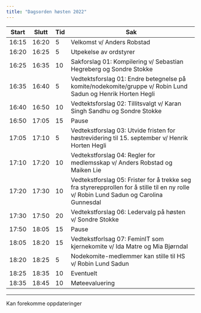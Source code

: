 ```yaml
---
title: "Dagsorden høsten 2022"
---
```


| Start | Slutt | Tid | Sak                                                                                                                                     |
| ----- | ----- | --- | --------------------------------------------------------------------------------------------------------------------------------------- |
| 16:15 | 16:20 | 5   | Velkomst v/ Anders Robstad                                                                                                              |
| 16:20 | 16:25 | 5   | Utpekelse av ordstyrer                                                                                                                  |
| 16:25 | 16:35 | 10  | Sakforslag 01: Kompilering v/ Sebastian Hegreberg og Sondre Stokke                                                                      |
| 16:35 | 16:40 | 5   | Vedtektsforslag 01: Endre betegnelse på komite/nodekomite/gruppe v/ Robin Lund Sadun og Henrik Horten Hegli                                                                 |
| 16:40 | 16:50 | 10  | Vedtektsforslag 02: Tillitsvalgt v/ Karan Singh Sandhu og Sondre Stokke                              |
| 16:50 | 17:05 | 15  | Pause                                                                                                                                   |
| 17:05 | 17:10 | 5   | Vedtekstforslag 03: Utvide fristen for høstrevidering til 15. september v/ Henrik Horten Hegli                                          |
| 17:10 | 17:20 | 10  | Vedtekstforslag 04: Regler for medlemsskap v/ Anders Robstad og Maiken Lie                                                              |
| 17:20 | 17:30 | 10  | Vedtekstforslag 05: Frister for å trekke seg fra styrerepprollen for å stille til en ny rolle v/ Robin Lund Sadun og Carolina Gunnesdal |
| 17:30 | 17:50 | 20  | Vedtekstforslag 06: Ledervalg på høsten v/ Sondre Stokke                                                                                |
| 17:50 | 18:05 | 15  | Pause                                                                                                                                   |
| 18:05 | 18:20 | 15  | Vedtekstforlsag 07: FeminIT som kjernekomite v/ Ida Matre og Mia Bjørndal                                                               |
| 18:20 | 18:25 | 5  | Nodekomite-medlemmer kan stille til HS v/ Robin Lund Sadun                                                                |
| 18:25 | 18:35 | 10  | Eventuelt                                                                                                                               |
| 18:35 | 18:45 | 10  | Møteevaluering 


--- 
Kan forekomme oppdateringer
